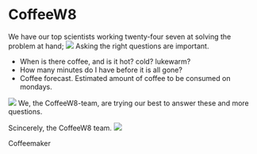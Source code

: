 CoffeeW8
========

We have our top scientists working twenty-four seven at solving the problem at hand;
<img src="https://lh3.googleusercontent.com/-bhY3HF5YHok/UD0dYN1Q5RI/AAAAAAAACPY/trKu-s-Z3VM/s1233/IMG_20120828_213357.jpg">
Asking the right questions are important.
 - When is there coffee, and is it hot? cold? lukewarm?
 - How many minutes do I have before it is all gone?
 - Coffee forecast. Estimated amount of coffee to be consumed on mondays.

<img src="https://lh4.googleusercontent.com/-bENa5WhNewQ/UD9sxdAQHtI/AAAAAAAACSY/R9QwpGAH5DQ/s1233/IMG_20120830_142650.jpg">
We, the CoffeeW8-team, are trying our best to answer these and more questions.


Scincerely, the CoffeeW8 team.
<img src="https://lh3.googleusercontent.com/-cPp6nfLTYSQ/UD9szZGHOjI/AAAAAAAACSo/zitbt61CGPs/s1233/IMG_20120830_142844.jpg">


Coffeemaker 
